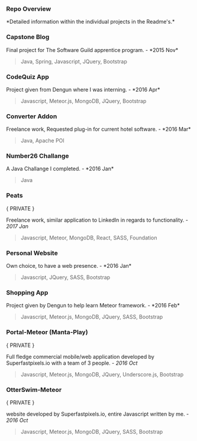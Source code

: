 <h3>Repo Overview</h3>
*Detailed information within the individual projects in the Readme's.*

<h3>Capstone Blog</h3>
Final project for The Software Guild apprentice program. - *2015 Nov*

>Java, Spring, Javascript, JQuery, Bootstrap
                      
<h3>CodeQuiz App</h3> 
Project given from Dengun where I was interning. - *2016 Apr*

>Javascript, Meteor.js, MongoDB, JQuery, Bootstrap

<h3>Converter Addon</h3>
Freelance work, Requested plug-in for current hotel software. - *2016 Mar*

>Java, Apache POI

<h3>Number26 Challange</h3>
A Java Challange I completed. - *2016 Jan*

>Java

<h3>Peats</h3>
{ PRIVATE }

Freelance work, similar application to LinkedIn in regards to functionality. - *2017 Jan*

>Javascript, Meteor, MongoDB, React, SASS, Foundation
                      
<h3>Personal Website</h3>
Own choice, to have a web presence. - *2016 Jan*

>Javascript, JQuery, SASS, Bootstrap
                      
<h3>Shopping App</h3>
Project given by Dengun to help learn Meteor framework. - *2016 Feb*

>Javascript, Meteor.js, MongoDB, JQuery, SASS, Bootstrap
                     
<h3>Portal-Meteor (Manta-Play)</h3>
{ PRIVATE }

Full fledge commercial mobile/web application developed by Superfastpixels.io with a team of 3 people. - *2016 Oct*
>Javascript, Meteor.js, MongoDB, JQuery, Underscore.js, Bootstrap
                                            
<h3>OtterSwim-Meteor</h3>
{ PRIVATE }

website developed by Superfastpixels.io, entire Javascript written by me. - *2016 Oct*

>Javascript, Meteor.js, MongoDB, JQuery, SASS, Bootstrap
                     
         
